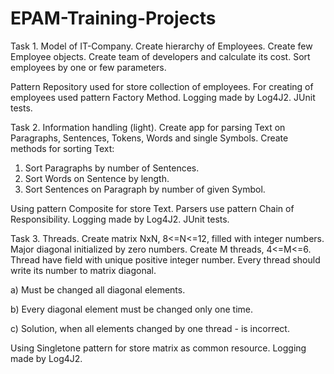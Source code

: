 # EPAM-Training-Projects
Task 1. Model of IT-Company.
Create hierarchy of Employees. Create few Employee objects. Create team of developers and calculate its cost. Sort employees by one or few parameters.

Pattern Repository used for store collection of employees.
For creating of employees used pattern Factory Method.
Logging made by Log4J2.
JUnit tests.

Task 2. Information handling (light).
Create app for parsing Text on Paragraphs, Sentences, Tokens, Words and single Symbols. 
Create methods for sorting Text:
1. Sort Paragraphs by number of Sentences.
2. Sort Words on Sentence by length.
3. Sort Sentences on Paragraph by number of given Symbol.

Using pattern Composite for store Text. Parsers use pattern Chain of Responsibility.
Logging made by Log4J2.
JUnit tests.

Task 3. Threads.
Create matrix NxN, 8<=N<=12, filled with integer numbers. Major diagonal initialized by zero numbers.
Create M threads, 4<=M<=6. Thread have field with unique positive integer number. Every thread should write its number to matrix diagonal.

a) Must be changed all diagonal elements.

b) Every diagonal element must be changed only one time.

c) Solution, when all elements changed by one thread - is incorrect.

Using Singletone pattern for store matrix as common resource.
Logging made by Log4J2.









